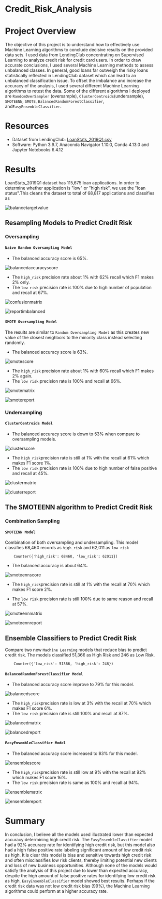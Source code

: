 # Credit_Risk_Analysis
# Project Overview
The objective of this project is to understand how to effectively use Machine Learning algorithms to conclude decisive results on the provided data sets. I used data from LendingClub concentrating on Supervised Learning to analyze credit risk for credit card users. In order to draw accurate conclusions, I used several Machine Learning methods to assess unbalanced classes. In general, good loans far outweigh the risky loans statistically reflected in LendingClub dataset which can lead to an unbalanced classification issue. To offset the imbalance and increase the accuracy of the analysis, I used several different Machine Learning algorithms to retest the data. Some of the different algorithms I deployed are `RandomOverSampler` (oversample), `ClusterCentroids`(undersample), `SMOTEENN`, `SMOTE`, `BalancedRandomForestClassifier`, and`EasyEnsembleClassifier`.

# Resources

* Dataset from LendingClub: [LoanStats_2019Q1.csv](https://github.com/meliscelikay/Credit_Risk_Analysis/blob/3a8a42e3549cc973eb9c255b22fca915ae45d502/Resources/LoanStats_2019Q1.csv)
* Software: Python 3.9.7, Anaconda Navigator 1.10.0, Conda 4.13.0 and Jupyter Notebooks 6.4.12

# Results

LoanStats_2019Q1 dataset has 115,675 loan applications. In order to determine whether application is "low" or "high risk", we use the "loan status".This cleans the dataset to total of 68,817 applications and classifies as 

![balancetargetvalue](https://github.com/meliscelikay/Credit_Risk_Analysis/blob/3a8a42e3549cc973eb9c255b22fca915ae45d502/Resources/balancetargetvalue.png)


## Resampling Models to Predict Credit Risk

### Oversampling

#### `Naive Random Oversampling Model`

   * The balanced accuracy score is 65%.

![balancedaccuracyscore](https://github.com/meliscelikay/Credit_Risk_Analysis/blob/3a8a42e3549cc973eb9c255b22fca915ae45d502/Resources/balancedaccuracy.png)


   * The `high_risk` precision rate about 1% with 62% recall which F1 makes 2% only.
   * The `low risk` precision rate is 100% due to high number of population and recall at 67%.

   ![confusionmatrix](https://github.com/meliscelikay/Credit_Risk_Analysis/blob/3a8a42e3549cc973eb9c255b22fca915ae45d502/Resources/confusionmatrix.png)

   ![reportimbalanced](https://github.com/meliscelikay/Credit_Risk_Analysis/blob/3a8a42e3549cc973eb9c255b22fca915ae45d502/Resources/reportimbalanced.png)


#### `SMOTE Oversampling Model`

   The results are similar to `Random Oversampling Model` as this creates new value of the closest neighbors to the minority class instead selecting randomly.
  
   * The balanced accuracy score is 63%.

  ![smotescore](https://github.com/meliscelikay/Credit_Risk_Analysis/blob/aa75be481f5273415eceb4eebdc3723bae1f2441/Resources/smotescore.png)

   * The `high_risk` precision rate about 1% with 60% recall which F1 makes 2% again.
   * The `low risk`  precision rate is 100% and recall at 66%.

  ![smotematrix](https://github.com/meliscelikay/Credit_Risk_Analysis/blob/3a8a42e3549cc973eb9c255b22fca915ae45d502/Resources/smoteennmatrix.png)
  
  ![smotereport](https://github.com/meliscelikay/Credit_Risk_Analysis/blob/3a8a42e3549cc973eb9c255b22fca915ae45d502/Resources/smotereport.png)

### Undersampling

#### `ClusterCentroids Model`
   
  * The balanced accuracy score is down to 53% when compare to oversampling models.

   ![clusterscore](https://github.com/meliscelikay/Credit_Risk_Analysis/blob/3a8a42e3549cc973eb9c255b22fca915ae45d502/Resources/clusterscore.png)

  * The `high_risk`precision rate is still at 1% with the recall at 61% which makes F1 score 1%.
  * The `low risk` precision rate is 100% due to high number of false positive and recall at 45%.  

  ![clustermatrix](https://github.com/meliscelikay/Credit_Risk_Analysis/blob/3a8a42e3549cc973eb9c255b22fca915ae45d502/Resources/clustermatrix.png)
  
  ![clusterreport](https://github.com/meliscelikay/Credit_Risk_Analysis/blob/3a8a42e3549cc973eb9c255b22fca915ae45d502/Resources/clusterreport.png)

## The SMOTEENN algorithm to Predict Credit Risk

### Combination Sampling

#### `SMOTEENN Model` 

Combination of both oversampling and undersampling. This model classifies 68,460 records as `high_risk` and 62,011 as `low risk`

        Counter({'high_risk': 68460, 'low_risk': 62011})

  * The balanced accuracy is about 64%.

  ![smoteennscore](https://github.com/meliscelikay/Credit_Risk_Analysis/blob/3a8a42e3549cc973eb9c255b22fca915ae45d502/Resources/smoteennscore.png)
  
  * The `high_risk`precision rate is still at 1% with the recall at 70% which makes F1 score 2%.
  
  * The `low risk` precision rate is still 100% due to same reason and recall at 57%.   
  
  ![smoteennmatrix](https://github.com/meliscelikay/Credit_Risk_Analysis/blob/3a8a42e3549cc973eb9c255b22fca915ae45d502/Resources/smoteennmatrix.png)

  ![smoteennreport](https://github.com/meliscelikay/Credit_Risk_Analysis/blob/3a8a42e3549cc973eb9c255b22fca915ae45d502/Resources/smoteennreport.png)

##  Ensemble Classifiers to Predict Credit Risk

Compare two new `Machine Learning` models that reduce bias to predict credit risk. The models classified 51,366 as High Risk and 246 as Low Risk.
        
        Counter({'low_risk': 51366, 'high_risk': 246})
        
#### `BalancedRandomForestClassifier Model`

  * The balanced accuracy score improve to 79% for this model.

  ![balancedscore](https://github.com/meliscelikay/Credit_Risk_Analysis/blob/3a8a42e3549cc973eb9c255b22fca915ae45d502/Resources/balancedscore.png)

  * The `high_risk`precision rate is low at 3% with the recall at 70% which makes F1 score 6%.
  * The `low risk` precision rate is still 100% and recall at 87%.  

  ![balancedmatrix](https://github.com/meliscelikay/Credit_Risk_Analysis/blob/3a8a42e3549cc973eb9c255b22fca915ae45d502/Resources/balancedmatrix.png)
  
  ![balancedreport](https://github.com/meliscelikay/Credit_Risk_Analysis/blob/3a8a42e3549cc973eb9c255b22fca915ae45d502/Resources/balancedreport.png)

#### `EasyEnsembleClassifier Model`
  
  * The balanced accuracy score increased to 93% for this model.
  
  ![ensemblescore](https://github.com/meliscelikay/Credit_Risk_Analysis/blob/3a8a42e3549cc973eb9c255b22fca915ae45d502/Resources/ensemblescore.png)

  * The `high_risk`precision rate is still low at 9% with the recall at 92% which makes F1 score 16%.
  * The `low risk` precision rate is same as 100% and recall at 94%.  

  ![ensemblematrix](https://github.com/meliscelikay/Credit_Risk_Analysis/blob/3a8a42e3549cc973eb9c255b22fca915ae45d502/Resources/ensemblematrix.png)
  
  ![ensemblereport](https://github.com/meliscelikay/Credit_Risk_Analysis/blob/3a8a42e3549cc973eb9c255b22fca915ae45d502/Resources/ensemblereport.png)

# Summary
In conclusion, I believe all the models used illustrated lower than expected accuracy determining high credit risk. The `EasyEnsembleClassifier` model had a 92% accuracy rate for identifying high credit risk, but this model also had a high false positive rate labeling significant amount of low credit risk as high.  It is clear this model is bias and sensitive towards high credit risk and often misclassifies low risk clients, thereby limiting potential new clients and loss of new business opportunities. Although none of the models would satisfy the analysis of this project due to lower than expected accuracy, despite the high amount of false positive rates for identifying low credit risk as high, `EasyEnsembleClassifier` model showed best results. Perhaps if the credit risk data was not low credit risk bias (99%), the Machine Learning algorithms could perform at a higher accuracy rate.  
